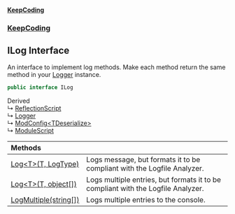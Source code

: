 #### [KeepCoding](index.md 'index')
### [KeepCoding](KeepCoding.md 'KeepCoding')
## ILog Interface
An interface to implement log methods. Make each method return the same method in your [Logger](Logger.md 'KeepCoding.Logger') instance.    
```csharp
public interface ILog
```

Derived  
&#8627; [ReflectionScript](ReflectionScript.md 'KeepCoding.Internal.ReflectionScript')  
&#8627; [Logger](Logger.md 'KeepCoding.Logger')  
&#8627; [ModConfig&lt;TDeserialize&gt;](ModConfig.TDeserialize..md 'KeepCoding.ModConfig&lt;TDeserialize&gt;')  
&#8627; [ModuleScript](ModuleScript.md 'KeepCoding.ModuleScript')  

| Methods | |
| :--- | :--- |
| [Log&lt;T&gt;(T, LogType)](ILog.Log.D5O48+PY35ntCSBU53qA2w.md 'KeepCoding.ILog.Log&lt;T&gt;(T, LogType)') | Logs message, but formats it to be compliant with the Logfile Analyzer.<br/> |
| [Log&lt;T&gt;(T, object[])](ILog.Log.HWlPrcOi+ru2nlGrnQnZCg.md 'KeepCoding.ILog.Log&lt;T&gt;(T, object[])') | Logs multiple entries, but formats it to be compliant with the Logfile Analyzer.<br/> |
| [LogMultiple(string[])](ILog.LogMultiple.8hEw.NM7KbVYXvf+JfGQBw.md 'KeepCoding.ILog.LogMultiple(string[])') | Logs multiple entries to the console.<br/> |
